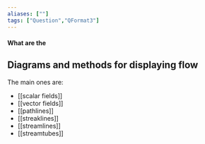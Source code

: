 ```yaml
---
aliases: [""]
tags: ["Question","QFormat3"]
---
```


#### What are the
## Diagrams and methods for displaying flow
The main ones are:
- [[scalar fields]]
- [[vector fields]]
- [[pathlines]]
- [[streaklines]]
- [[streamlines]]
- [[streamtubes]]